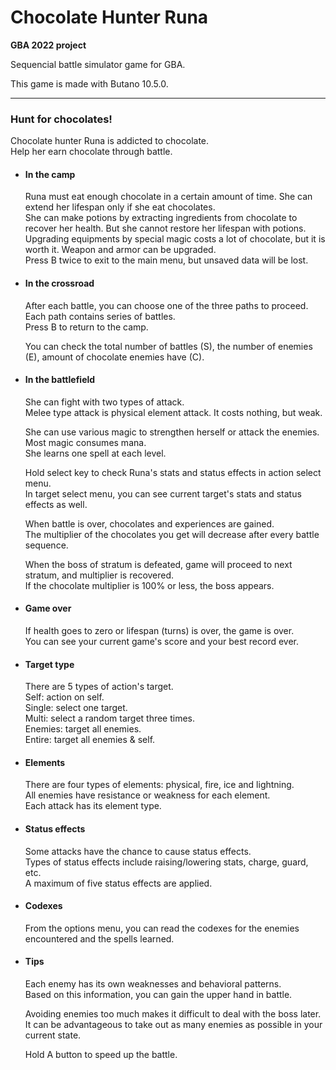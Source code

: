 # Chocolate Hunter Runa

**GBA 2022 project**

Sequencial battle simulator game for GBA.

This game is made with Butano 10.5.0.

-----

### Hunt for chocolates!

Chocolate hunter Runa is addicted to chocolate.\
Help her earn chocolate through battle.

+ #### In the camp

  Runa must eat enough chocolate in a certain amount of time. She can extend her lifespan only if she eat chocolates.\
  She can make potions by extracting ingredients from chocolate to recover her health. But she cannot restore her lifespan with potions.\
  Upgrading equipments by special magic costs a lot of chocolate, but it is worth it. Weapon and armor can be upgraded.\
  Press B twice to exit to the main menu, but unsaved data will be lost.

+ #### In the crossroad

  After each battle, you can choose one of the three paths to proceed.\
  Each path contains series of battles.\
  Press B to return to the camp.

  You can check the total number of battles (S), the number of enemies (E), amount of chocolate enemies have (C).

+ #### In the battlefield

  She can fight with two types of attack.\
  Melee type attack is physical element attack. It costs nothing, but weak.

  She can use various magic to strengthen herself or attack the enemies.\
  Most magic consumes mana.\
  She learns one spell at each level.

  Hold select key to check Runa's stats and status effects in action select menu.\
  In target select menu, you can see current target's stats and status effects as well.

  When battle is over, chocolates and experiences are gained.\
  The multiplier of the chocolates you get will decrease after every battle sequence.

  When the boss of stratum is defeated, game will proceed to next stratum, and multiplier is recovered.\
  If the chocolate multiplier is 100% or less, the boss appears.

+ #### Game over

  If health goes to zero or lifespan (turns) is over, the game is over.\
  You can see your current game's score and your best record ever.

+ #### Target type

  There are 5 types of action's target.\
  Self: action on self.\
  Single: select one target.\
  Multi: select a random target three times.\
  Enemies: target all enemies.\
  Entire: target all enemies & self.

+ #### Elements

  There are four types of elements: physical, fire, ice and lightning.\
  All enemies have resistance or weakness for each element.\
  Each attack has its element type.

+ #### Status effects

  Some attacks have the chance to cause status effects.\
  Types of status effects include raising/lowering stats, charge, guard, etc.\
  A maximum of five status effects are applied.

+ #### Codexes

  From the options menu, you can read the codexes for the enemies encountered and the spells learned.

+ #### Tips

  Each enemy has its own weaknesses and behavioral patterns.\
  Based on this information, you can gain the upper hand in battle.

  Avoiding enemies too much makes it difficult to deal with the boss later.\
  It can be advantageous to take out as many enemies as possible in your current state.

  Hold A button to speed up the battle.
